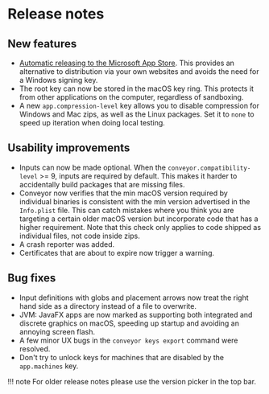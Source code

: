# Release notes

## New features

* [Automatic releasing to the Microsoft App Store](configs/windows.md#release-to-the-microsoft-store). This provides an alternative to 
  distribution via your own websites and avoids the need for a Windows signing key.
* The root key can now be stored in the macOS key ring. This protects it from other applications on the computer, regardless of sandboxing.
* A new `app.compression-level` key allows you to disable compression for Windows and Mac zips, as well as the Linux packages. Set it to
  `none` to speed up iteration when doing local testing.

## Usability improvements

* Inputs can now be made optional. When the `conveyor.compatibility-level` >= 9, inputs are required by default. This makes it harder to
  accidentally build packages that are missing files.
* Conveyor now verifies that the min macOS version required by individual binaries is consistent with the min version advertised in the
  `Info.plist` file. This can catch mistakes where you think you are targeting a certain older macOS version but incorporate code that
  has a higher requirement. Note that this check only applies to code shipped as individual files, not code inside zips.
* A crash reporter was added.
* Certificates that are about to expire now trigger a warning.

## Bug fixes

* Input definitions with globs and placement arrows now treat the right hand side as a directory instead of a file to overwrite.
* JVM: JavaFX apps are now marked as supporting both integrated and discrete graphics on macOS, speeding up startup and avoiding an annoying screen flash.
* A few minor UX bugs in the `conveyor keys export` command were resolved.
* Don't try to unlock keys for machines that are disabled by the `app.machines` key.

!!! note 
    For older release notes please use the version picker in the top bar.
